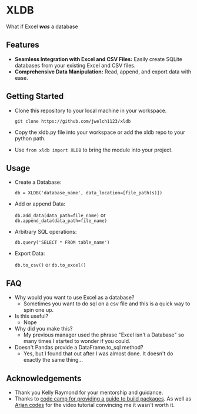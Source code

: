 # XLDB
What if Excel ***was*** a database

## Features
- **Seamless Integration with Excel and CSV Files:** Easily create SQLite databases from your existing Excel and CSV files.
- **Comprehensive Data Manipulation:** Read, append, and export data with ease.


## Getting Started
- Clone this repository to your local machine in your workspace. 

  `git clone https://github.com/jwelch1123/xldb`

- Copy the xldb.py file into your workspace or add the xldb repo to your python path.
- Use `from xldb import XLDB` to bring the module into your project.

## Usage
- Create a Database:

  `db = XLDB('database_name', data_location=[file_path(s)])`
- Add or append Data: 

  `db.add_data(data_path=file_name)` or
  `db.append_data(data_path=file_name)`
- Arbitrary SQL operations: 
  
  `db.query('SELECT * FROM table_name')`
- Export Data: 

  `db.to_csv()` or `db.to_excel()`


## FAQ

- Why would you want to use Excel as a database?
  - Sometimes you want to do sql on a csv file and this is a quick way to spin one up. 
- Is this useful?
  - Nope
- Why did you make this?
  - My previous manager used the phrase "Excel isn't a Database" so many times I started to wonder if you could.
- Doesn't Pandas provide a DataFrame.to_sql method?
  - Yes, but I found that out after I was almost done. It doesn't do exactly the same thing...


## Acknowledgements
- Thank you Kelly Raymond for your mentorship and guidance. 
- Thanks to [code camp for providing a guide to build packages](https://www.freecodecamp.org/news/build-your-first-python-package/). As well as [Arjan codes](https://www.youtube.com/watch?v=5KEObONUkik) for the video tutorial convincing me it wasn't worth it. 